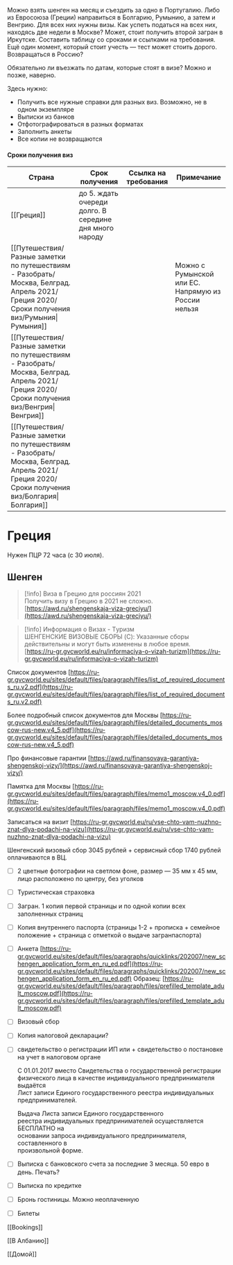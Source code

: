 Можно взять шенген на месяц и съездить за одно в Португалию. Либо из Евросоюза (Греции) направиться в Болгарию, Румынию, а затем и Венгрию. Для всех них нужны визы. Как успеть податься на всех них, находясь две недели в Москве? Может, стоит получить второй загран в Иркутске. Составить таблицу со сроками и ссылками на требования. Ещё один момент, который стоит учесть — тест может стоить дорого. Возвращаться в Россию?

Обязательно ли въезжать по датам, которые стоят в визе? Можно и позже, наверно.

Здесь нужно:

- Получить все нужные справки для разных виз. Возможно, не в одном экземпляре
- Выписки из банков
- Отфотографироваться в разных форматах
- Заполнить анкеты
- Все копии не возвращаются

#### Сроки получения виз

|Страна|Срок получения|Ссылка на требования|Примечание|
|---|---|---|---|
|[[Греция]]|до 5. ждать очереди долго. В середине дня много народу|||
|[[Путешествия/Разные заметки по путешествиям - Разобрать/Москва, Белград. Апрель 2021/Греция 2020/Сроки получения виз/Румыния\|Румыния]]|||Можно с Румынской или ЕС. Напрямую из России нельзя|
|[[Путешествия/Разные заметки по путешествиям - Разобрать/Москва, Белград. Апрель 2021/Греция 2020/Сроки получения виз/Венгрия\|Венгрия]]||||
|[[Путешествия/Разные заметки по путешествиям - Разобрать/Москва, Белград. Апрель 2021/Греция 2020/Сроки получения виз/Болгария\|Болгария]]||||

  
  

# Греция

Нужен ПЦР 72 часа (с 30 июля).

## Шенген

> [!info] Виза в Грецию для россиян 2021  
> Получить визу в Грецию в 2021 не сложно.  
> [https://awd.ru/shengenskaja-viza-greciyu/](https://awd.ru/shengenskaja-viza-greciyu/)  

> [!info] Информация о Визах - Tуризм  
> ШЕНГЕНСКИЕ ВИЗОВЫЕ СБОРЫ (C): Указанные сборы действительны и могут быть изменены в любое время.  
> [https://ru-gr.gvcworld.eu/ru/informaciya-o-vizah-turizm](https://ru-gr.gvcworld.eu/ru/informaciya-o-vizah-turizm)  

Список документов [https://ru-gr.gvcworld.eu/sites/default/files/paragraph/files/list_of_required_documents_ru.v2.pdf](https://ru-gr.gvcworld.eu/sites/default/files/paragraph/files/list_of_required_documents_ru.v2.pdf)

Более подробный список документов для Москвы [https://ru-gr.gvcworld.eu/sites/default/files/paragraph/files/detailed_documents_moscow-rus-new.v4_5.pdf](https://ru-gr.gvcworld.eu/sites/default/files/paragraph/files/detailed_documents_moscow-rus-new.v4_5.pdf)

Про финансовые гарантии [https://awd.ru/finansovaya-garantiya-shengenskoj-vizy/](https://awd.ru/finansovaya-garantiya-shengenskoj-vizy/)

Памятка для Москвы [https://ru-gr.gvcworld.eu/sites/default/files/paragraph/files/memo1_moscow.v4_0.pdf](https://ru-gr.gvcworld.eu/sites/default/files/paragraph/files/memo1_moscow.v4_0.pdf)

Записаться на визит [https://ru-gr.gvcworld.eu/ru/vse-chto-vam-nuzhno-znat-dlya-podachi-na-vizu](https://ru-gr.gvcworld.eu/ru/vse-chto-vam-nuzhno-znat-dlya-podachi-na-vizu)

Шенгенский визовый сбор 3045 рублей + сервисный сбор 1740 рублей оплачиваются в ВЦ.

- [ ] 2 цветные фотографии на светлом фоне, размер — 35 мм x 45 мм, лицо расположено по центру, без уголков
- [ ] Туристическая страховка
- [ ] Загран. 1 копия первой страницы и по одной копии всех заполненных страниц
- [ ] Копия внутреннего паспорта (страницы 1-2 + прописка + семейное положение + страница с отметкой о выдаче загранпаспорта)
- [ ] Анкета [https://ru-gr.gvcworld.eu/sites/default/files/paragraphs/quicklinks/202007/new_schengen_application_form_en_ru_ed.pdf](https://ru-gr.gvcworld.eu/sites/default/files/paragraphs/quicklinks/202007/new_schengen_application_form_en_ru_ed.pdf) Образец: [https://ru-gr.gvcworld.eu/sites/default/files/paragraph/files/prefilled_template_adult_moscow.pdf](https://ru-gr.gvcworld.eu/sites/default/files/paragraph/files/prefilled_template_adult_moscow.pdf)
- [ ] Визовый сбор
- [ ] Копия налоговой декларации?
- [ ] свидетельство о регистрации ИП или + свидетельство о постановке на учет в налоговом органе
    
    С 01.01.2017 вместо Свидетельства о государственной регистрации  
    физического лица в качестве индивидуального предпринимателя выдаётся  
    Лист записи Единого государственного реестра индивидуальных  
    предпринимателей.  
    
    Выдача Листа записи Единого государственного  
    реестра индивидуальных предпринимателей осуществляется БЕСПЛАТНО на  
    основании запроса индивидуального предпринимателя, составленного в  
    произвольной форме.  
    
- [ ] Выписка с банковского счета за последние 3 месяца. 50 евро в день. Печать?
- [ ] Выписка по кредитке
- [ ] Бронь гостиницы. Можно неоплаченную
- [ ] Билеты

  

[[Bookings]]

[[В Албанию]]

[[Домой]]